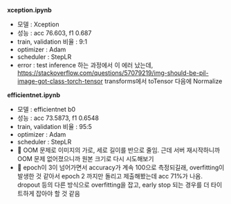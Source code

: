 <b> xception.ipynb </b>
  - 모델 : Xception
  - 성능 : acc 76.603, f1 0.687
  - train, validation 비율 : 9:1
  - optimizer : Adam
  - scheduler : StepLR
  - error : test inference 하는 과정에서 이 에러 났는데, https://stackoverflow.com/questions/57079219/img-should-be-pil-image-got-class-torch-tensor
            transforms에서 toTensor 다음에 Normalize 
   
<b> efficientnet.ipynb </b>
  - 모델 : efficientnet b0
  - 성능 : acc 73.5873, f1 0.6548
  - train, validation 비율 : 95:5
  - optimizer : Adam
  - scheduler : StepLR
  - 🔅 OOM 문제로 이미지의 가로, 세로 길이를 반으로 줄임. 근데 서버 재시작하니까 OOM 문제 없어졌으니까 원본 크기로 다시 시도해보기
  - 🔅 epoch이 3이 넘어가면서 accuracy가 계속 100으로 측정되길래, overfitting이 발생한 것 같아서 epoch 2 까지만 돌리고 제출해봤는데 acc 71%가 나옴. dropout 등의 다른 방식으로 overfitting을 잡고, early stop 되는 경우를 더 타이트하게 잡아야 할 것 같음
